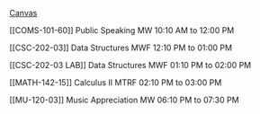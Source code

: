 
[Canvas](https://canvas.calpoly.edu/)

[[COMS-101-60]] 
Public Speaking MW 10:10 AM to 12:00 PM

[[CSC-202-03]]
Data Structures MWF 12:10 PM to 01:00 PM

[[CSC-202-03 LAB]]
Data Structures MWF 01:10 PM to 02:00 PM

[[MATH-142-15]]
Calculus II MTRF 02:10 PM to 03:00 PM

[[MU-120-03]]
Music Appreciation MW 06:10 PM to 07:30 PM





